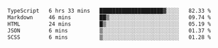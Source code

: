 <!--START_SECTION:waka-->

```txt
TypeScript   6 hrs 33 mins   ████████████████████▓░░░░   82.33 %
Markdown     46 mins         ██▒░░░░░░░░░░░░░░░░░░░░░░   09.74 %
HTML         24 mins         █▒░░░░░░░░░░░░░░░░░░░░░░░   05.19 %
JSON         6 mins          ▒░░░░░░░░░░░░░░░░░░░░░░░░   01.37 %
SCSS         6 mins          ▒░░░░░░░░░░░░░░░░░░░░░░░░   01.28 %
```

<!--END_SECTION:waka-->
